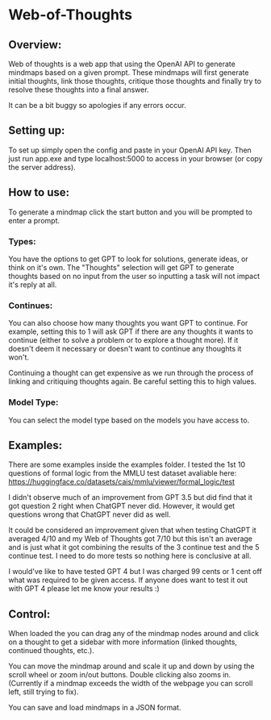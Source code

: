 # Web-of-Thoughts

## Overview:
Web of thoughts is a web app that using the OpenAI API to generate mindmaps based on a given prompt. These mindmaps will first generate initial thoughts, link those thoughts, critique those thoughts and finally try to resolve these thoughts into a final answer.

It can be a bit buggy so apologies if any errors occur.

## Setting up:
To set up simply open the config and paste in your OpenAI API key. Then just run app.exe and type localhost:5000 to access in your browser (or copy the server address).

## How to use:
To generate a mindmap click the start button and you will be prompted to enter a prompt. 

### Types:
You have the options to get GPT to look for solutions, generate ideas, or think on it's own. The "Thoughts" selection will get GPT to generate thoughts based on no input from the user so inputting a task will not impact it's reply at all.

### Continues:
You can also choose how many thoughts you want GPT to continue. For example, setting this to 1 will ask GPT if there are any thoughts it wants to continue (either to solve a problem or to explore a thought more). If it doesn't deem it necessary or doesn't want to continue any thoughts it won't.

Continuing a thought can get expensive as we run through the process of linking and critiquing thoughts again. Be careful setting this to high values.

### Model Type:
You can select the model type based on the models you have access to.

## Examples:
There are some examples inside the examples folder. I tested the 1st 10 questions of formal logic from the MMLU test dataset avaliable here: https://huggingface.co/datasets/cais/mmlu/viewer/formal_logic/test

I didn't observe much of an improvement from GPT 3.5 but did find that it got question 2 right when ChatGPT never did. However, it would get questions wrong that ChatGPT never did as well.

It could be considered an improvement given that when testing ChatGPT it averaged 4/10 and my Web of Thoughts got 7/10 but this isn't an average and is just what it got combining the results of the 3 continue test and the 5 continue test. I need to do more tests so nothing here is conclusive at all.

I would've like to have tested GPT 4 but I was charged 99 cents or 1 cent off what was required to be given access. If anyone does want to test it out with GPT 4 please let me know your results :)

## Control:
When loaded the you can drag any of the mindmap nodes around and click on a thought to get a sidebar with more information (linked thoughts, continued thoughts, etc.).

You can move the mindmap around and scale it up and down by using the scroll wheel or zoom in/out buttons. Double clicking also zooms in. (Currently if a mindmap exceeds the width of the webpage you can scroll left, still trying to fix).

You can save and load mindmaps in a JSON format.
